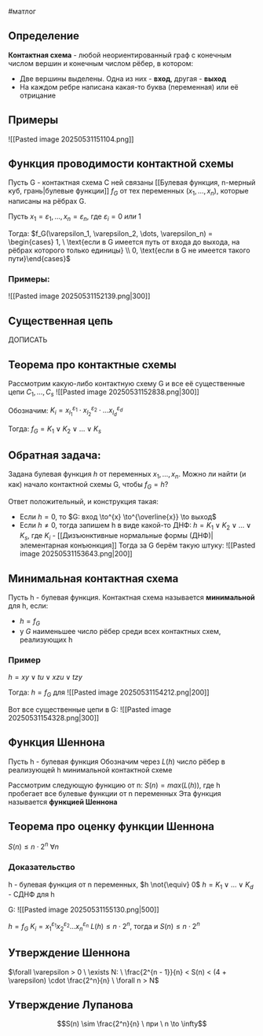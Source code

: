#матлог 
## Определение
**Контактная схема** - любой неориентированный граф с конечным числом вершин и конечным числом рёбер, в котором:
- Две вершины выделены. Одна из них - **вход**, другая - **выход**
- На каждом ребре написана какая-то буква (переменная) или её отрицание

## Примеры
![[Pasted image 20250531151104.png]]

## Функция проводимости контактной схемы
Пусть G - контактная схема
С ней связаны [[Булевая функция, n-мерный куб, грань|булевые функции]] $f_G$ от тех переменных ($x_1, \dots, x_n$), которые написаны на рёбрах G.

Пусть $x_1 = \varepsilon_1, \dots, x_n = \varepsilon_n$, где $\varepsilon_i = 0 \ или \ 1$

Тогда:
$f_G(\varepsilon_1, \varepsilon_2, \dots, \varepsilon_n) = \begin{cases} 1, \ \text{если в G имеется путь от входа до выхода, на рёбрах которого только единицы} \\ 0, \text{если в G не имеется такого пути}\end{cases}$

### Примеры:
![[Pasted image 20250531152139.png|300]]

## Существенная цепь
ДОПИСАТЬ

## Теорема про контактные схемы
Рассмотрим какую-либо контактную схему G и все её существенные цепи $C_1, \dots, C_s$
![[Pasted image 20250531152838.png|300]]

Обозначим:
$K_i = x_{l_1}^{\varepsilon_1} \cdot x_{l_2}^{\varepsilon_2} \cdot \dots x_{l_d}^{\varepsilon_d}$

Тогда:
$f_G = K_1 \vee K_2 \vee \dots \vee K_s$

## Обратная задача:
Задана булевая функция $h$ от переменных $x_1, \dots, x_n$.
Можно ли найти (и как) начало контактной схемы G, чтобы $f_G = h$?

Ответ положительный, и конструкция такая:
- Если $h = 0$, то $G: вход \to^{x} \to^{\overline{x}} \to выход$
- Если $h \neq 0$, тогда запишем h в виде какой-то ДНФ:
	$h = K_1 \vee K_2 \vee \dots \vee K_s$, где $K_i$ - [[Дизъюнктивные нормальные формы (ДНФ)|элементарная конъюнкция]]
	Тогда за G берём такую штуку:
	![[Pasted image 20250531153643.png|200]]

## Минимальная контактная схема
Пусть h - булевая функция.
Контактная схема называется **минимальной** для h, если:
- $h = f_G$
- у $G$ наименьшее число рёбер среди всех контактных схем, реализующих h

### Пример
$h = xy \vee tu \vee xzu \vee tzy$

Тогда:
$h = f_G$ для
![[Pasted image 20250531154212.png|200]]

Вот все существенные цепи в G:
![[Pasted image 20250531154328.png|300]]

## Функция Шеннона
Пусть h - булевая функция
Обозначим через $L(h)$ число рёбер в реализующей h минимальной контактной схеме

Рассмотрим следующую функцию от n:
$S(n) = max(L(h))$, где h пробегает все булевые функции от n переменных
Эта функция называется **функцией Шеннона**

## Теорема про оценку функции Шеннона
$S(n) \leq n \cdot 2^n \ \forall n$

### Доказательство
h - булевая функция от n переменных, $h \not{\equiv} 0$
$h = K_1 \vee \dots \vee K_d$ - СДНФ для h

G:
![[Pasted image 20250531155130.png|500]]

$h = f_G$
$K_i = x_1^{\varepsilon_1} x_2^{\varepsilon_2} \dots x_n^{\varepsilon_n}$
$L(h) \leq n \cdot 2^n$, тогда и $S(n) \leq n \cdot 2^n$

## Утверждение Шеннона
$\forall \varepsilon > 0 \ \exists N: \ \frac{2^{n - 1}}{n} < S(n) < (4 + \varepsilon) \cdot \frac{2^n}{n} \ \forall n > N$

## Утверждение Лупанова
$$S(n) \sim \frac{2^n}{n} \ при \ n \to \infty$$